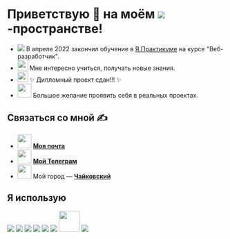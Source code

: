 # Приветствую 👋 на моём <img src="https://img.icons8.com/external-tal-revivo-bold-tal-revivo/24/000000/external-github-with-cat-logo-an-online-community-for-software-development-logo-bold-tal-revivo.png"/>-пространстве!

- <img src="https://img.icons8.com/color/30/000000/abc.png"/>  В апреле 2022 закончил обучение в [Я.Практикуме](https://praktikum.yandex.ru) на курсе "Веб-разработчик".
- <img width=24px src="https://img.icons8.com/external-photo3ideastudio-lineal-color-photo3ideastudio/64/000000/external-thinking-digital-business-photo3ideastudio-lineal-color-photo3ideastudio.png"/>  Мне интересно учиться, получать новые знания.
- <img width=24px src="https://img.icons8.com/color/48/000000/motarboard.png"/>  ✨ Дипломный проект сдан!!! ✨ 
- <img width=32px src="https://img.icons8.com/external-konkapp-outline-color-konkapp/64/000000/external-working-man-stay-at-home-konkapp-outline-color-konkapp.png"/>  Большое желание проявить себя в реальных проектах.

## Связаться со мной ✍️

- <img width=32px src="https://img.icons8.com/emoji/48/000000/e-mail.png"/> **[Моя почта](mailto:ser.dedikoff@ya.ru{:target="_blank"})**
- <img width=32px src="https://img.icons8.com/fluency/48/000000/telegram-app.png"/> **[Мой Телеграм](https://t.me/dev_SeregaDedok{:target="_blank"})**
- <img width=32px src="https://img.icons8.com/color/48/000000/place-marker--v1.png"/> Мой город — **[Чайковский](https://ru.wikipedia.org/wiki/Чайковский_(город){:target="_blank"})**

## Я использую

<img src="https://img.icons8.com/color/48/000000/html-5--v1.png"/> <img src="https://img.icons8.com/color/48/000000/css3.png"/> <img src="https://img.icons8.com/color/48/000000/javascript--v1.png"/> <img src="https://img.icons8.com/color/48/000000/react-native.png"/> <img src="https://img.icons8.com/fluency/48/000000/node-js.png"/> <img src="https://img.icons8.com/color/48/000000/mongodb.png"/> <img width=48px src="https://img.icons8.com/glyph-neue/64/000000/github.png"/> <img src="https://img.icons8.com/color/48/000000/webpack.png"/>


<!--
**SergeyDedikov/SergeyDedikov** is a ✨ _special_ ✨ repository because its `README.md` (this file) appears on your GitHub profile.

Here are some ideas to get you started:

- 🔭 I’m currently working on ...
- 🌱 I’m currently learning ...
- 👯 I’m looking to collaborate on ...
- 🤔 I’m looking for help with ...
- 💬 Ask me about ...
- 📫 How to reach me: ...
- 😄 Pronouns: ...
- ⚡ Fun fact: ...
-->
